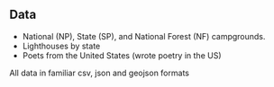 ## Data ##

- National (NP), State (SP), and National Forest (NF) campgrounds. 
- Lighthouses by state
- Poets from the United States (wrote poetry in the US)

All data in familiar csv, json and geojson formats
